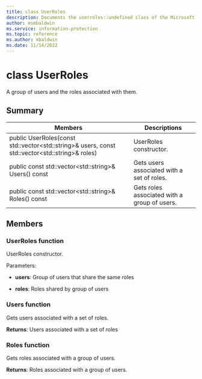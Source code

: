 ```yaml
---
title: class UserRoles 
description: Documents the userroles::undefined class of the Microsoft Information Protection (MIP) SDK.
author: msmbaldwin
ms.service: information-protection
ms.topic: reference
ms.author: mbaldwin
ms.date: 11/14/2022
---
```


# class UserRoles 
A group of users and the roles associated with them.
  
## Summary
 Members                        | Descriptions                                
--------------------------------|---------------------------------------------
public UserRoles(const std::vector&lt;std::string&gt;& users, const std::vector&lt;std::string&gt;& roles)  |  UserRoles constructor.
public const std::vector&lt;std::string&gt;& Users() const  |  Gets users associated with a set of roles.
public const std::vector&lt;std::string&gt;& Roles() const  |  Gets roles associated with a group of users.
  
## Members
  
### UserRoles function
UserRoles constructor.

Parameters:  
* **users**: Group of users that share the same roles 


* **roles**: Roles shared by group of users


  
### Users function
Gets users associated with a set of roles.

  
**Returns**: Users associated with a set of roles
  
### Roles function
Gets roles associated with a group of users.

  
**Returns**: Roles associated with a group of users.
